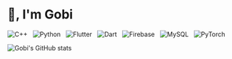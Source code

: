 # 👋, I'm Gobi

![C++](https://img.shields.io/badge/c++-%2300599C.svg?style=for-the-badge&logo=c%2B%2B&logoColor=white&color=purple) &nbsp; 
![Python](https://img.shields.io/badge/python-3670A0?style=for-the-badge&logo=python&logoColor=ffdd54&color=blue) &nbsp; 
![Flutter](https://img.shields.io/badge/Flutter-%2302569B.svg?style=for-the-badge&logo=Flutter&logoColor=white&color=blue) &nbsp; 
![Dart](https://img.shields.io/badge/dart-%230175C2.svg?style=for-the-badge&logo=dart&logoColor=white&color=blue) &nbsp; 
![Firebase](https://img.shields.io/badge/firebase-%23039BE5.svg?style=for-the-badge&logo=firebase&color=yellow) &nbsp; 
![MySQL](https://img.shields.io/badge/mysql-%2300f.svg?style=for-the-badge&logo=mysql&logoColor=white&color=black) &nbsp; 
![PyTorch](https://img.shields.io/badge/PyTorch-%23EE4C2C.svg?style=for-the-badge&logo=PyTorch&logoColor=white&color=red) &nbsp; 

![Gobi's GitHub stats](https://github-readme-stats.vercel.app/api?username=HeeJeongOh&show_icons=true&theme=vue&count_private=true)
